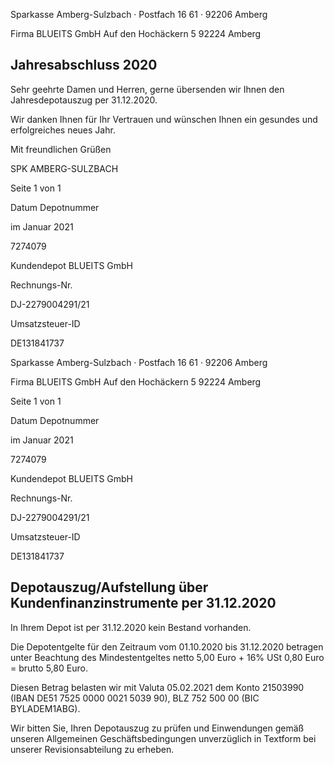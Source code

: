 <!-- image -->

Sparkasse Amberg-Sulzbach · Postfach 16 61 · 92206 Amberg

Firma BLUEITS GmbH Auf den Hochäckern 5 92224 Amberg

## Jahresabschluss 2020

Sehr geehrte Damen und Herren, gerne übersenden wir Ihnen den Jahresdepotauszug per 31.12.2020.

Wir danken Ihnen für Ihr Vertrauen und wünschen Ihnen ein gesundes und erfolgreiches neues Jahr.

Mit freundlichen Grüßen

SPK AMBERG-SULZBACH

Seite 1 von 1

Datum Depotnummer

im Januar 2021

7274079

Kundendepot BLUEITS GmbH

Rechnungs-Nr.

DJ-2279004291/21

Umsatzsteuer-ID

DE131841737

<!-- image -->

Sparkasse Amberg-Sulzbach · Postfach 16 61 · 92206 Amberg

Firma BLUEITS GmbH Auf den Hochäckern 5 92224 Amberg

Seite 1 von 1

Datum Depotnummer

im Januar 2021

7274079

Kundendepot BLUEITS GmbH

Rechnungs-Nr.

DJ-2279004291/21

Umsatzsteuer-ID

DE131841737

## Depotauszug/Aufstellung über Kundenfinanzinstrumente per 31.12.2020

In Ihrem Depot ist per 31.12.2020 kein Bestand vorhanden.

Die Depotentgelte für den Zeitraum vom 01.10.2020 bis 31.12.2020 betragen unter Beachtung des Mindestentgeltes netto 5,00 Euro + 16% USt 0,80 Euro = brutto 5,80 Euro.

Diesen Betrag belasten wir mit Valuta 05.02.2021 dem Konto 21503990 (IBAN DE51 7525 0000 0021 5039 90), BLZ 752 500 00 (BIC BYLADEM1ABG).

Wir bitten Sie, Ihren Depotauszug zu prüfen und Einwendungen gemäß unseren Allgemeinen Geschäftsbedingungen unverzüglich in Textform bei unserer Revisionsabteilung zu erheben.